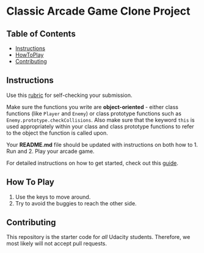 # Classic Arcade Game Clone Project

## Table of Contents

- [Instructions](#instructions)
- [HowToPlay](#HowToPlay)
- [Contributing](#contributing)

## Instructions

Use this [rubric](https://review.udacity.com/#!/rubrics/15/view) for self-checking your submission.

Make sure the functions you write are **object-oriented** - either class functions (like `Player` and `Enemy`) or class prototype functions such as `Enemy.prototype.checkCollisions`. Also make sure that the keyword `this` is used appropriately within your class and class prototype functions to refer to the object the function is called upon.

Your **README.md** file should be updated with instructions on both how to 1. Run and 2. Play your arcade game.

For detailed instructions on how to get started, check out this [guide](https://docs.google.com/document/d/1v01aScPjSWCCWQLIpFqvg3-vXLH2e8_SZQKC8jNO0Dc/pub?embedded=true).

## How To Play

1. Use the keys to move around.
2. Try to avoid the buggies to reach the other side.

## Contributing

This repository is the starter code for _all_ Udacity students. Therefore, we most likely will not accept pull requests.
